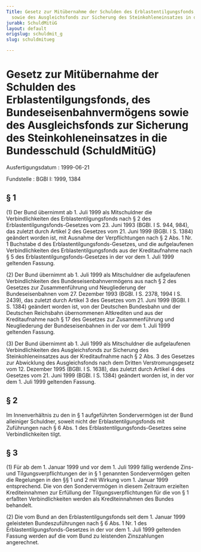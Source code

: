 ```yaml
---
Title: Gesetz zur Mitübernahme der Schulden des Erblastentilgungsfonds, des Bundeseisenbahnvermögens
  sowie des Ausgleichsfonds zur Sicherung des Steinkohleneinsatzes in die Bundesschuld
jurabk: SchuldMitüG
layout: default
origslug: schuldmit_g
slug: schuldmitueg

---
```


# Gesetz zur Mitübernahme der Schulden des Erblastentilgungsfonds, des Bundeseisenbahnvermögens sowie des Ausgleichsfonds zur Sicherung des Steinkohleneinsatzes in die Bundesschuld (SchuldMitüG)

Ausfertigungsdatum
:   1999-06-21

Fundstelle
:   BGBl I: 1999, 1384



## § 1

(1) Der Bund übernimmt ab 1. Juli 1999 als Mitschuldner die Verbindlichkeiten des Erblastentilgungsfonds nach § 2 des Erblastentilgungsfonds-Gesetzes vom 23. Juni 1993 (BGBl. I S. 944, 984), das zuletzt durch Artikel 2 des Gesetzes vom 21. Juni 1999 (BGBl. I S. 1384) geändert worden ist, mit Ausnahme der Verpflichtungen nach § 2 Abs. 1 Nr. 1 Buchstabe d des Erblastentilgungsfonds-Gesetzes, und die aufgelaufenen Verbindlichkeiten des Erblastentilgungsfonds aus der Kreditaufnahme nach § 5 des Erblastentilgungsfonds-Gesetzes in der vor dem 1. Juli 1999 geltenden Fassung.

(2) Der Bund übernimmt ab 1. Juli 1999 als Mitschuldner die aufgelaufenen Verbindlichkeiten des Bundeseisenbahnvermögens aus nach § 2 des Gesetzes zur Zusammenführung und Neugliederung der Bundeseisenbahnen vom 27. Dezember 1993 (BGBl. I S. 2378, 1994 I S. 2439), das zuletzt durch Artikel 3 des Gesetzes vom 21. Juni 1999 (BGBl. I S. 1384) geändert worden ist, von der Deutschen Bundesbahn und der Deutschen Reichsbahn übernommenen Altkrediten und aus der Kreditaufnahme nach § 17 des Gesetzes zur Zusammenführung und Neugliederung der Bundeseisenbahnen in der vor dem 1. Juli 1999 geltenden Fassung.

(3) Der Bund übernimmt ab 1. Juli 1999 als Mitschuldner die aufgelaufenen Verbindlichkeiten des Ausgleichsfonds zur Sicherung des Steinkohleneinsatzes aus der Kreditaufnahme nach § 2 Abs. 3 des Gesetzes zur Abwicklung des Ausgleichsfonds nach dem Dritten Verstromungsgesetz vom 12. Dezember 1995 (BGBl. I S. 1638), das zuletzt durch Artikel 4 des Gesetzes vom 21. Juni 1999 (BGBl. I S. 1384) geändert worden ist, in der vor dem 1. Juli 1999 geltenden Fassung.


## § 2

Im Innenverhältnis zu den in § 1 aufgeführten Sondervermögen ist der Bund alleiniger Schuldner, soweit nicht der Erblastentilgungsfonds mit Zuführungen nach § 6 Abs. 1 des Erblastentilgungsfonds-Gesetzes seine Verbindlichkeiten tilgt.


## § 3

(1) Für ab dem 1. Januar 1999 und vor dem 1. Juli 1999 fällig werdende Zins- und Tilgungsverpflichtungen der in § 1 genannten Sondervermögen gelten die Regelungen in den §§ 1 und 2 mit Wirkung vom 1. Januar 1999 entsprechend. Die von den Sondervermögen in diesem Zeitraum erzielten Krediteinnahmen zur Erfüllung der Tilgungsverpflichtungen für die von § 1 erfaßten Verbindlichkeiten werden als Krediteinnahmen des Bundes behandelt.

(2) Die vom Bund an den Erblastentilgungsfonds seit dem 1. Januar 1999 geleisteten Bundeszuführungen nach § 6 Abs. 1 Nr. 1 des Erblastentilgungsfonds-Gesetzes in der vor dem 1. Juli 1999 geltenden Fassung werden auf die vom Bund zu leistenden Zinszahlungen angerechnet.

